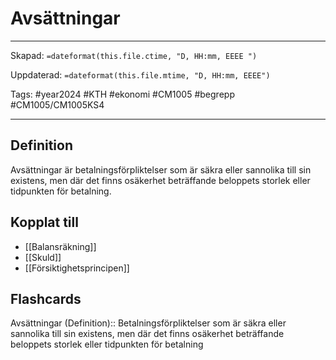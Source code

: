 # Avsättningar

---

Skapad: `=dateformat(this.file.ctime, "D, HH:mm, EEEE ")`

Uppdaterad: `=dateformat(this.file.mtime, "D, HH:mm, EEEE")`

Tags: #year2024 #KTH #ekonomi #CM1005 #begrepp #CM1005/CM1005KS4

---

## Definition

Avsättningar är betalningsförpliktelser som är säkra eller sannolika till sin existens, men där det finns osäkerhet beträffande beloppets storlek eller tidpunkten för betalning.

## Kopplat till

- [[Balansräkning]]
- [[Skuld]]
- [[Försiktighetsprincipen]]

## Flashcards

Avsättningar (Definition):: Betalningsförpliktelser som är säkra eller sannolika till sin existens, men där det finns osäkerhet beträffande beloppets storlek eller tidpunkten för betalning
<!--SR:!2024-03-09,5,230!2024-03-17,12,270-->
